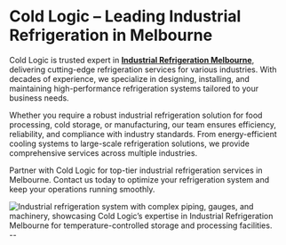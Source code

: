 # Cold Logic – Leading Industrial Refrigeration in Melbourne
Cold Logic is trusted expert in **[Industrial Refrigeration Melbourne](https://coldlogic.com.au/industrial-refrigeration-melbourne/)**, delivering cutting-edge refrigeration services for various industries. With decades of experience, we specialize in designing, installing, and maintaining high-performance refrigeration systems tailored to your business needs.

Whether you require a robust industrial refrigeration solution for food processing, cold storage, or manufacturing, our team ensures efficiency, reliability, and compliance with industry standards. From energy-efficient cooling systems to large-scale refrigeration solutions, we provide comprehensive services across multiple industries.

Partner with Cold Logic for top-tier industrial refrigeration services in Melbourne. Contact us today to optimize your refrigeration system and keep your operations running smoothly.
<html>
<body>
<!--StartFragment--><google-sheets-html-origin><!--td {border: 1px solid #cccccc;}br {mso-data-placement:same-cell;}-->
<img src="https://coldlogic.com.au/wp-content/uploads/2019/02/stats_bg.jpg.webp" alt="Industrial refrigeration system with complex piping, gauges, and machinery, showcasing Cold Logic’s expertise in Industrial Refrigeration Melbourne for temperature-controlled storage and processing facilities."/>
--


<!--EndFragment-->
</body>
</html>


